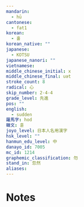 ```yaml
---
mandarin:
  - hū
cantonese:
  - fat1
korean:
  - 홀
korean_native: ""
japanese:
  - KOTSU
japanese_nanori: ""
vietnamese:
middle_chinese_initial: x
middle_chinese_final: uət
stroke_count: 8
radical: 心
skip_number: 2-4-4
grade_level: 先進
pos: ""
english:
  - sudden
羅馬字: hod
韓文: 혿
joyo_level: 日本人名用漢字
hsk_level: ""
hanmun_edu_level: 中
danayo_id: 7005
mc_id: 1214
graphemic_classification: 勿
stand_in: 忽然
aliases:
---
```


# Notes
